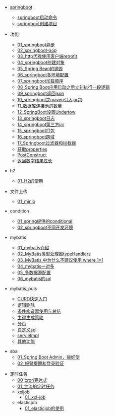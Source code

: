 - [springboot](springboot/README.md)
  - [springboot启动命令](springboot/springboot启动命令.md)
  - [springboot创建项目](springboot/start.md)

- 功能
  - [01_springboot异步](springboot/功能/01springboot异步.md)
  - [02_springboot-aop](springboot/功能/02aop.md)
  - [03_http优雅使用客户端retrofit](springboot/功能/03http客户端retrofit.md)
  - [04_springboot创建对象](springboot/功能/04springboot对象.md)
  - [05_Spring Bean的销毁](springboot/功能/05Spring_Bean的销毁.md)
  - [06_springboot多环境配置](springboot/功能/06springboot多环境配置.md)
  - [07_springboot加载顺序](springboot/功能/07springboot加载顺序.md)
  - [08_Spring Boot应用启动之后立刻执行一段逻辑](springboot/功能/08Springboot应用启动之后立刻执行一段逻辑.md)
  - [09_springboot返回json](springboot/功能/09springboot返回json.md)
  - [10_springboot之maven引入jar包](springboot/功能/10.springboot之maven引入jar包.md)
  - [11_数据库连接池的数量](springboot/功能/11数据库连接池的数量.md)
  - [12_SpringBoot设置Undertow](springboot/功能/12SpringBoot设置Undertow.md)
  - [13_springboot日志](springboot/功能/13日志.md)
  - [14_springboot第三方jar](springboot/功能/14.springboot第三方jar.md)
  - [15_springboot打包](springboot/功能/15springboot打包.md)
  - [16_springboot跨域](springboot/功能/springboot跨域.md)
  - [17_Springboot过滤器和拦截器](springboot/功能/Springboot过滤器和拦截器.md)
  - [获取properties](springboot/功能/获取properties.md)
  - [PostConstruct](springboot/功能/PostConstruct.md)
  - [返回数字结果过长](springboot/功能/返回数字结果过长.md)

- h2
  - [01_H2的使用](springboot/h2/01H2的使用.md)

- 文件上传
  - [01_minio](springboot/文件上传/01minio.md)

- condition
  - [01_spring提供的conditional](springboot/condition/01spring提供的conditional.md)
  - [02_springboot不同开发环境](springboot/condition/02.springboot不同环境.md)

- mybatis
  - [01_mybatis介绍](springboot/mybatis/mybatis介绍.md)
  - [02_MyBatis类型处理器typeHandlers](springboot/mybatis/typeHanders.md)
  - [03_MyBatis 中为什么不建议使用 where 1=1](springboot/mybatis/注意.md)
  - [04_mybatis一对多](springboot/mybatis/mybatis一对多.md)
  - [05_多数据源配置](springboot/mybatis/多数据源配置.md)
  - [06_mybatis的sql](springboot/mybatis/mybatis的sql.md)

- mybatis_puls
  - [CURD快速入门](springboot/mybatis_puls/CURD快速入门.md)
  - [逻辑删除](springboot/mybatis_puls/逻辑删除.md)
  - [条件构造器使用与总结](springboot/mybatis_puls/条件构造器使用与总结.md)
  - [主键生成策略](springboot/mybatis_puls/主键生成策略.md)
  - [分页](springboot/mybatis_puls/分页.md)
  - [自定义sql](springboot/mybatis_puls/自定义sql.md)
  - [servieImpl](springboot/mybatis_puls/servieImpl.md)
  - [其他功能](springboot/mybatis_puls/其他功能.md)

[comment]: <> (sba笔记需要完善)
- sba
  - [01_Spring Boot Admin，贼好使](springboot/sba/Spring_Boot_Admin.md)
  - [02_报警提醒和登录验证](springboot/sba/报警提醒和登录验证功能实现.md)

[comment]: <> (分布式定时任务)
- 定时任务
  - [00_cron表达式](springboot/定时任务/cron表达式.md)
  - [01_主流的定时任务](springboot/定时任务/主流的分布式定时任务.md)
  - xxljob
    - [01_xxl-job](springboot/定时任务/xxl-job/01xxljob使用.md)
  - elasticjob
    - [01_elasticjob的使用](springboot/定时任务/ElasticJob/elasticjob的使用.md)
